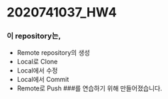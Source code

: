 # 2020741037_HW4

### 이 repository는,
* Remote repository의 생성
* Local로 Clone 
* Local에서 수정
* Local에서 Commit
* Remote로 Push
###를 연습하기 위해 만들어졌습니다.